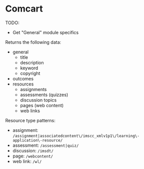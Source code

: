 Comcart
=======

TODO:

 - Get "General" module specifics

Returns the following data:

 - general
   - title
   - description
   - keyword
   - copyright
 - outcomes
 - resources
   - assignments
   - assessments (quizzes)
   - discussion topics
   - pages (web content)
   - web links

Resource type patterns:

 - assignment: `/assignment|associatedcontent\/imscc_xmlv1p1\/learning\-application\-resource/`
 - assessment: `/assessment|quiz/`
 - discussion: `/imsdt/`
 - page: `/webcontent/`
 - web link: `/wl/`

